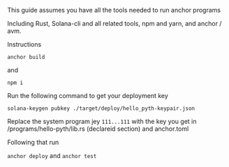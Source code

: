 This guide assumes you have all the tools needed to run anchor programs 

Including Rust, Solana-cli and all related tools, npm and yarn, and anchor / avm.

Instructions 

`anchor build`

and 

`npm i`

Run the following command to get your deployment key 

`solana-keygen pubkey ./target/deploy/hello_pyth-keypair.json`

Replace the system program jey `111...111` with the key you get in /programs/hello-pyth/lib.rs (declareid section)
and anchor.toml 

Following that run 

`anchor deploy` and `anchor test`

